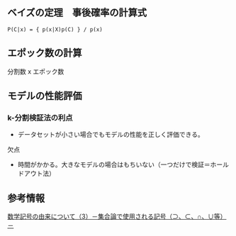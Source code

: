
## ベイズの定理　事後確率の計算式
```
P(C|x) = { p(x|X)p(C) } / p(x)
```

## エポック数の計算

分割数 x エポック数

## モデルの性能評価

### k-分割検証法の利点
- データセットが小さい場合でもモデルの性能を正しく評価できる。

欠点
- 時間がかかる。大きなモデルの場合はもちいない（一つだけで検証＝ホールドアウト法）

## 参考情報

[数学記号の由来について（3）－集合論で使用される記号（⊃、⊂、∩、∪等）－](https://www.nli-research.co.jp/report/detail/id=63317?site=nli)
